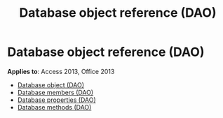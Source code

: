﻿---
title: Database object reference (DAO)
TOCTitle: Database Object
ms:assetid: 0ff71948-6b5b-4ec6-b419-9c0f169de4d0
ms:mtpsurl: https://msdn.microsoft.com/library/Dn123731(v=office.15)
ms:contentKeyID: 52071372
ms.date: 09/18/2015
mtps_version: v=office.15
---

# Database object reference (DAO)

**Applies to**: Access 2013, Office 2013

- [Database object (DAO)](database-object-dao.md)
- [Database members (DAO)](database-members-dao.md)
- [Database properties (DAO)](database-properties-dao.md)
- [Database methods (DAO)](database-methods-dao.md)


